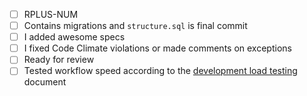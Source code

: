 - [ ] RPLUS-NUM
- [ ] Contains migrations and `structure.sql` is final commit
- [ ] I added awesome specs
- [ ] I fixed Code Climate violations or made comments on exceptions
- [ ] Ready for review
- [ ] Tested workflow speed according to the [development load testing](https://wiki.statpro.com/display/RP/Development+Load+Testing) document
